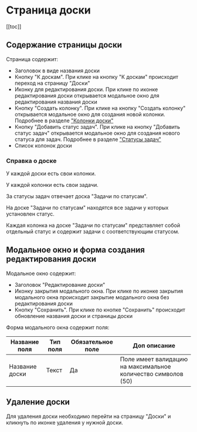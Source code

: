 # Страница доски

[[toc]]

## Содержание страницы доски

Страница содержит:
- Заголовок в виде названия доски
- Кнопку "К доскам". При клике на кнопку "К доскам" происходит переход на страницу "Доски"
- Иконку для редактирования доски. При клике по иконке редактирования доски открывается модальное окно для редактирования названия доски
- Кнопку "Создать колонку". При клике на кнопку "Создать колонку" открывается модальное окно для создания новой колонки. Подробнее в разделе ["Колонки доски"](/docs/board-columns.html)
- Кнопку "Добавить статус задач". При клике на кнопку "Добавить статус задач" открывается модальное окно для создания нового статуса для задач. Подробнее в разделе ["Статусы задач"](/docs/task-statuses.html)
- Список колонок доски

### Справка о доске

У каждой доски есть свои колонки.

У каждой колонки есть свои задачи.

За статусы задач отвечает доска "Задачи по статусам".

На доске "Задачи по статусам" находятся все задачи у которых установлен статус.

Каждая колонка на доске "Задачи по статусам" представляет собой отдельный статус и содержит задачи с соответствующим статусом.

## Модальное окно и форма создания редактирования доски

Модальное окно содержит:
- Заголовок "Редактирование доски"
- Иконку закрытия модального окна. При клике по иконке закрытия модального окна происходит закрытие модального окна без редактирования доски
- Кнопку "Сохранить". При клике по кнопке "Сохранить" происходит обновление названия доски и страницы доски

Форма модального окна содержит поля:

| Название поля    | Тип поля | Обязательное поле | Доп описание                                                  |
|------------------|----------|-------------------|---------------------------------------------------------------|
| Название доски | Текст    | Да                | Поле имеет валидацию на максимальное количество символов (50) |

## Удаление доски

Для удаления доски необходимо перейти на страницу "Доски" и кликнуть по иконке удаления у нужной доски.


